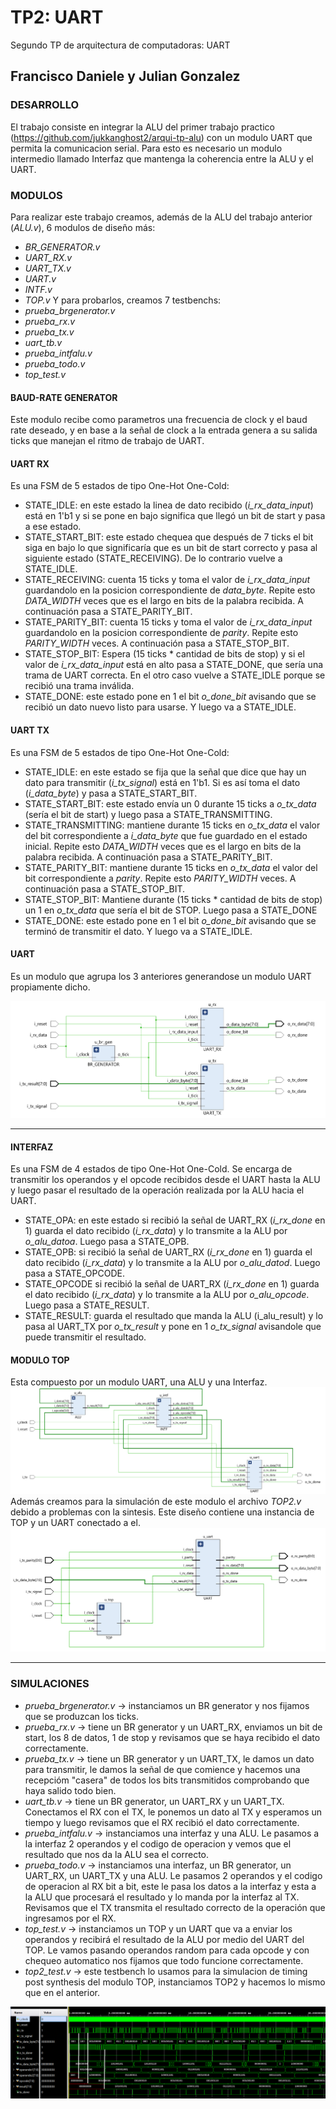 # TP2: UART
Segundo TP de arquitectura de computadoras: UART

## Francisco Daniele y Julian Gonzalez

### DESARROLLO
El trabajo consiste en integrar la ALU del primer trabajo practico (https://github.com/jukkanghost2/arqui-tp-alu) con un modulo UART que permita la comunicacion serial. Para esto es necesario un modulo intermedio llamado Interfaz que mantenga la coherencia entre la ALU y el UART.

### MODULOS
Para realizar este trabajo creamos, además de la ALU del trabajo anterior (_ALU.v_), 6 modulos de diseño más:
-   _BR_GENERATOR.v_
-   _UART_RX.v_
-   _UART_TX.v_
-   _UART.v_
-   _INTF.v_
-   _TOP.v_
Y para probarlos, creamos 7 testbenchs:
-   _prueba_brgenerator.v_ 
-   _prueba_rx.v_
-   _prueba_tx.v_
-   _uart_tb.v_
-   _prueba_intfalu.v_
-   _prueba_todo.v_
-   _top_test.v_

#### BAUD-RATE GENERATOR
Este modulo recibe como parametros una frecuencia de clock y el baud rate deseado, y en base a la señal de clock a la entrada genera a su salida ticks que manejan el ritmo de trabajo de UART.

#### UART RX
Es una FSM de 5 estados de tipo One-Hot One-Cold:
-   STATE_IDLE: en este estado la linea de dato recibido (_i_rx_data_input_) está en 1'b1 y si se pone en bajo significa que llegó un bit de start y pasa a ese estado.
-   STATE_START_BIT: este estado chequea que después de 7 ticks el bit siga en bajo lo que significaría que es un bit de start correcto y pasa al siguiente estado (STATE_RECEIVING). De lo contrario vuelve a STATE_IDLE.
-   STATE_RECEIVING: cuenta 15 ticks y toma el valor de _i_rx_data_input_ guardandolo en la posicion correspondiente de _data_byte_. Repite esto _DATA_WIDTH_ veces que es el largo en bits de la palabra recibida. A continuación pasa a STATE_PARITY_BIT.
-   STATE_PARITY_BIT: cuenta 15 ticks y toma el valor de _i_rx_data_input_ guardandolo en la posicion correspondiente de _parity_. Repite esto _PARITY_WIDTH_ veces. A continuación pasa a STATE_STOP_BIT.
-   STATE_STOP_BIT: Espera (15 ticks * cantidad de bits de stop) y si el valor de _i_rx_data_input_ está en alto pasa a STATE_DONE, que sería una trama de UART correcta. En el otro caso vuelve a STATE_IDLE porque se recibió una trama inválida.  
-   STATE_DONE: este estado pone en 1 el bit _o_done_bit_ avisando que se recibió un dato nuevo listo para usarse. Y luego va a STATE_IDLE.   

#### UART TX
Es una FSM de 5 estados de tipo One-Hot One-Cold:
-   STATE_IDLE: en este estado se fija que la señal que dice que hay un dato para transmitir (_i_tx_signal_) está en 1'b1. Si es así toma el dato (_i_data_byte_) y pasa a STATE_START_BIT.
-   STATE_START_BIT: este estado envía un 0 durante 15 ticks a _o_tx_data_ (sería el bit de start) y luego pasa a STATE_TRANSMITTING.
-   STATE_TRANSMITTING: mantiene durante 15 ticks en _o_tx_data_ el valor del bit correspondiente a _i_data_byte_ que fue guardado en el estado inicial. Repite esto _DATA_WIDTH_ veces que es el largo en bits de la palabra recibida. A continuación pasa a STATE_PARITY_BIT.
-   STATE_PARITY_BIT:  mantiene durante 15 ticks en _o_tx_data_ el valor del bit correspondiente a _parity_. Repite esto _PARITY_WIDTH_ veces. A continuación pasa a STATE_STOP_BIT.
-   STATE_STOP_BIT: Mantiene durante (15 ticks * cantidad de bits de stop) un 1 en _o_tx_data_ que sería el bit de STOP. Luego pasa a STATE_DONE   
-   STATE_DONE: este estado pone en 1 el bit _o_done_bit_ avisando que se terminó de transmitir el dato. Y luego va a STATE_IDLE.

#### UART
Es un modulo que agrupa los 3 anteriores generandose un modulo UART propiamente dicho.

![UART schematic](images/moduloUart.png)

---

#### INTERFAZ
Es una FSM de 4 estados de tipo One-Hot One-Cold. Se encarga de transmitir los operandos y el opcode recibidos desde el UART hasta la ALU y luego pasar el resultado de la operación realizada por la ALU hacia el UART.
-   STATE_OPA: en este estado si recibió la señal de UART_RX (_i_rx_done_ en 1) guarda el dato recibido (_i_rx_data_) y lo transmite a la ALU por _o_alu_datoa_. Luego pasa a STATE_OPB.
-   STATE_OPB: si recibió la señal de UART_RX (_i_rx_done_ en 1) guarda el dato recibido (_i_rx_data_) y lo transmite a la ALU por _o_alu_datod_. Luego pasa a STATE_OPCODE.   
-   STATE_OPCODE si recibió la señal de UART_RX (_i_rx_done_ en 1) guarda el dato recibido (_i_rx_data_) y lo transmite a la ALU por _o_alu_opcode_. Luego pasa a STATE_RESULT.   
-   STATE_RESULT: guarda el resultado que manda la ALU (i_alu_result) y lo pasa al UART_TX por _o_tx_result_ y pone en 1 _o_tx_signal_ avisandole que puede transmitir el resultado.

#### MODULO TOP
Esta compuesto por un modulo UART, una ALU y una Interfaz.
![TOP schematic](images/moduloTop2.png)
Además creamos para la simulación de este modulo el archivo _TOP2.v_ debido a problemas con la sintesis. Este diseño contiene una instancia de TOP y un UART conectado a el.
![TOP2 schematic](images/topConUart.png)

---

### SIMULACIONES
-   _prueba_brgenerator.v_ -> instanciamos un BR generator y nos fijamos que se produzcan los ticks.
-   _prueba_rx.v_ -> tiene un BR generator y un UART_RX, enviamos un bit de start, los 8 de datos, 1 de stop y revisamos que se haya recibido el dato correctamente.
-   _prueba_tx.v_ -> tiene un BR generator y un UART_TX, le damos un dato para transmitir, le damos la señal de que comience y hacemos una recepcióm "casera" de todos los bits transmitidos comprobando que haya salido todo bien.
-   _uart_tb.v_ -> tiene un BR generator, un UART_RX y un UART_TX. Conectamos el RX con el TX, le ponemos un dato al TX y esperamos un tiempo y luego revisamos que el RX recibió el dato correctamente.
-   _prueba_intfalu.v_ -> instanciamos una interfaz y una ALU. Le pasamos a la interfaz 2 operandos y el codigo de operacion y vemos que el resultado que nos da la ALU sea el correcto.
-   _prueba_todo.v_ -> instanciamos una interfaz, un BR generator, un UART_RX, un UART_TX y una ALU. Le pasamos 2 operandos y el codigo de operacion al RX bit a bit, este le pasa los datos a la interfaz y esta a la ALU que procesará el resultado y lo manda por la interfaz al TX. Revisamos que el TX transmita el resultado correcto de la operación que ingresamos por el RX. 
-   _top_test.v_ -> instanciamos un TOP y un UART que va a enviar los operandos y recibirá el resultado de la ALU por medio del UART del TOP. Le vamos pasando operandos random para cada opcode y con chequeo automatico nos fijamos que todo funcione correctamente.
-   _top2_test.v_ -> este testbench lo usamos para la simulacion de timing post synthesis del modulo TOP, instanciamos TOP2 y hacemos lo mismo que en el anterior.

![TOP test simulation](images/topSimulation.png)